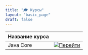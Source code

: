 ```yaml
---
title: "🎓 Курсы"
layout: "basic_page"
draft: false
---
```


| Название курса  |                                                                                                                                                           |
|-----------------|-----------------------------------------------------------------------------------------------------------------------------------------------------------|
| Java Core       | [![Перейти](https://img.shields.io/badge/%D0%9F%D0%B5%D1%80%D0%B5%D0%B9%D1%82%D0%B8-orange?style=for-the-badge)](https://java-core-docusaurus.vercel.app) |
